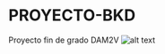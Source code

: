 # PROYECTO-BKD
Proyecto fin de grado DAM2V
![alt text](https://github.com/JohnHawkinsGit/Proyecto/raw/main/wireframe.png)
